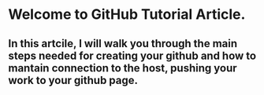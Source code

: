 # Welcome to GitHub Tutorial Article. 
## In this artcile, I will walk you through the main steps needed for creating your github and how to mantain connection to the host, pushing your work to your github page. 
